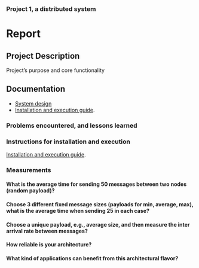 ### Project 1, a distributed system

# Report

## Project Description

Project’s purpose and core functionality

## Documentation

* [System design](./documents/specification.md)
* [Installation and execution guide](./documents/installation.md).



### Problems encountered, and lessons learned

### Instructions for installation and execution

[Installation and execution guide](./documents/installation.md).

### Measurements

#### What is the average time for sending 50 messages between two nodes (random payload)?

#### Choose 3 different fixed message sizes (payloads for min, average, max), what is the average time when sending 25 in each case?

#### Choose a unique payload, e.g., average size, and then measure the inter arrival rate between messages?

#### How reliable is your architecture? 

#### What kind of applications can benefit from this architectural flavor?

